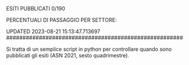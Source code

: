 ESITI PUBBLICATI 0/190 

PERCENTUALI DI PASSAGGIO PER SETTORE:

UPDATED 2023-08-21 15:13:47.713697
###################################################### 

Si tratta di un semplice script in python per controllare quando sono pubblicati gli esiti (ASN 2021, sesto quadrimestre).

